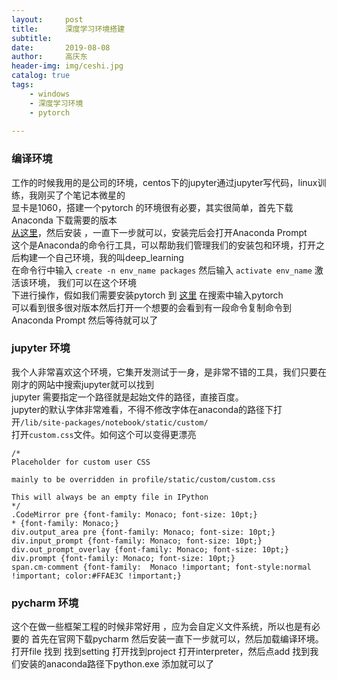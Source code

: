 ```yaml
---
layout:     post
title:      深度学习环境搭建
subtitle:   
date:       2019-08-08
author:     高庆东
header-img: img/ceshi.jpg
catalog: true
tags:
    - windows
    - 深度学习环境
    - pytorch
    
---
```


### 编译环境
工作的时候我用的是公司的环境，centos下的jupyter通过jupyter写代码，linux训练，我刚买了个笔记本微星的  
显卡是1060，搭建一个pytorch 的环境很有必要，其实很简单，首先下载Anaconda 下载需要的版本   
[从这里](https://www.anaconda.com/distribution/)，然后安装 ，一直下一步就可以，安装完后会打开Anaconda Prompt  
这个是Anaconda的命令行工具，可以帮助我们管理我们的安装包和环境，打开之后构建一个自己环境，我的叫deep_learning  
在命令行中输入 `create -n env_name packages` 然后输入  `activate env_name` 激活该环境， 我们可以在这个环境  
下进行操作，假如我们需要安装pytorch 到 [这里](https://anaconda.org/pytorch/pytorch )  在搜索中输入pytorch  
可以看到很多很对版本然后打开一个想要的会看到有一段命令复制命令到 Anaconda Prompt   然后等待就可以了

### jupyter 环境
我个人非常喜欢这个环境，它集开发测试于一身，是非常不错的工具，我们只要在刚才的网站中搜索jupyter就可以找到  
jupyter 需要指定一个路径就是起始文件的路径，直接百度。  
jupyter的默认字体非常难看，不得不修改字体在anaconda的路径下打开`/lib/site-packages/notebook/static/custom/`  
打开`custom.css`文件。如何这个可以变得更漂亮
```
/*
Placeholder for custom user CSS

mainly to be overridden in profile/static/custom/custom.css

This will always be an empty file in IPython
*/
.CodeMirror pre {font-family: Monaco; font-size: 10pt;}
* {font-family: Monaco;}
div.output_area pre {font-family: Monaco; font-size: 10pt;}
div.input_prompt {font-family: Monaco; font-size: 10pt;}
div.out_prompt_overlay {font-family: Monaco; font-size: 10pt;}
div.prompt {font-family: Monaco; font-size: 10pt;}
span.cm-comment {font-family:  Monaco !important; font-style:normal !important; color:#FFAE3C !important;}
```
### pycharm 环境
这个在做一些框架工程的时候非常好用 ，应为会自定义文件系统，所以也是有必要的
首先在官网下载pycharm 然后安装一直下一步就可以，然后加载编译环境。  
打开file 找到 找到setting 打开找到project 打开interpreter，然后点add 找到我们安装的anaconda路径下python.exe
添加就可以了
